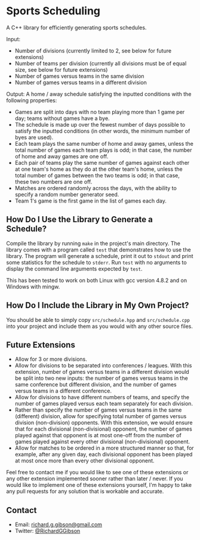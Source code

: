 Sports Scheduling
==========

A C++ library for efficiently generating sports schedules.

Input:
 * Number of divisions (currently limited to 2, see below for future extensions)
 * Number of teams per division (currently all divisions must be of equal size, see below for future extensions)
 * Number of games versus teams in the same division
 * Number of games versus teams in a different division

Output: A home / away schedule satisfying the inputted conditions with the following properties:
 * Games are split into days with no team playing more than 1 game per day; teams without games have a bye.
 * The schedule is made up over the fewest number of days possible to satisfy the inputted conditions (in other words, the minimum number of byes are used).
 * Each team plays the same number of home and away games, unless the total number of games each team plays is odd; in that case, the number of home and away games are one off.
 * Each pair of teams play the same number of games against each other at one team's home as they do at the other team's home, unless the total number of games between the two teams is odd; in that case, these two numbers are one off.
 * Matches are ordered randomly across the days, with the ability to specify a random number generator seed.
 * Team 1's game is the first game in the list of games each day.

How Do I Use the Library to Generate a Schedule?
------------------------------------------------

Compile the library by running `make` in the project's main directory. The library comes with a program called `test` that demonstrates how to use the library.  The program will generate a schedule, print it out to `stdout` and print some statistics for the schedule to `stderr`.  Run `test` with no arguments to display the command line arguments expected by `test`.

This has been tested to work on both Linux with gcc version 4.8.2 and on Windows with mingw.

How Do I Include the Library in My Own Project?
-----------------------------------------------

You should be able to simply copy `src/schedule.hpp` and `src/schedule.cpp` into your project and include them as you would with any other source files.

Future Extensions
-----------------

* Allow for 3 or more divisions.
* Allow for divisions to be separated into conferences / leagues.  With this extension, number of games versus teams in a different division would be split into two new inputs: the number of games versus teams in the same conference but different division, and the number of games versus teams in a different conference.
* Allow for divisions to have different numbers of teams, and specify the number of games played versus each team separately for each division.
* Rather than specify the number of games versus teams in the same (different) division, allow for specifying total number of games versus division (non-division) opponents. With this extension, we would ensure that for each divisional (non-divisional) opponent, the number of games played against that opponent is at most one-off from the number of games played against every other divisional (non-divisional) opponent.
* Allow for matches to be ordered in a more structured manner so that, for example, after any given day, each divisional opponent has been played at most once more than every other divisional opponent.

Feel free to contact me if you would like to see one of these extensions or any other extension implemented sooner rather than later / never.  If you would like to implement one of these extensions yourself, I'm happy to take any pull requests for any solution that is workable and accurate.

Contact
-------

 * Email: [richard.g.gibson@gmail.com](mailto:richard.g.gibson@gmail.com)
 * Twitter: [@RichardGGibson](https://twitter.com/richardggibson)
